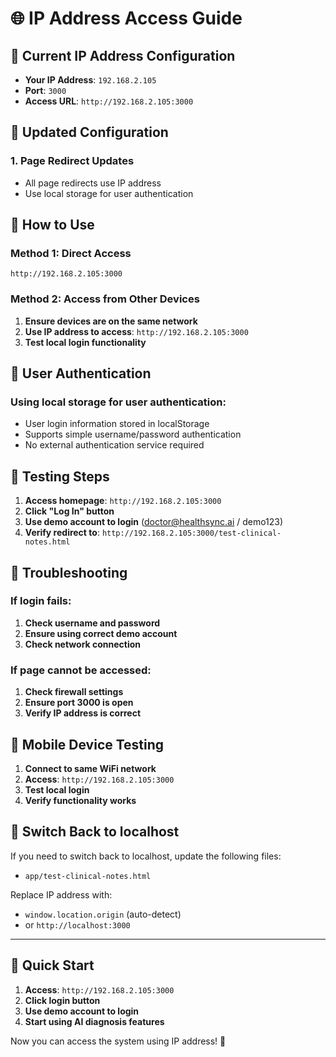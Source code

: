 # 🌐 IP Address Access Guide

## 📍 Current IP Address Configuration

- **Your IP Address**: `192.168.2.105`
- **Port**: `3000`
- **Access URL**: `http://192.168.2.105:3000`

## 🔧 Updated Configuration

### 1. Page Redirect Updates
- All page redirects use IP address
- Use local storage for user authentication

## 🚀 How to Use

### Method 1: Direct Access
```
http://192.168.2.105:3000
```

### Method 2: Access from Other Devices
1. **Ensure devices are on the same network**
2. **Use IP address to access**: `http://192.168.2.105:3000`
3. **Test local login functionality**

## 🔐 User Authentication

### Using local storage for user authentication:
- User login information stored in localStorage
- Supports simple username/password authentication
- No external authentication service required

## 🧪 Testing Steps

1. **Access homepage**: `http://192.168.2.105:3000`
2. **Click "Log In" button**
3. **Use demo account to login** (doctor@healthsync.ai / demo123)
4. **Verify redirect to**: `http://192.168.2.105:3000/test-clinical-notes.html`

## 🔧 Troubleshooting

### If login fails:
1. **Check username and password**
2. **Ensure using correct demo account**
3. **Check network connection**

### If page cannot be accessed:
1. **Check firewall settings**
2. **Ensure port 3000 is open**
3. **Verify IP address is correct**

## 📱 Mobile Device Testing

1. **Connect to same WiFi network**
2. **Access**: `http://192.168.2.105:3000`
3. **Test local login**
4. **Verify functionality works**

## 🔄 Switch Back to localhost

If you need to switch back to localhost, update the following files:
- `app/test-clinical-notes.html`

Replace IP address with:
- `window.location.origin` (auto-detect)
- or `http://localhost:3000`

---

## 🎯 Quick Start

1. **Access**: `http://192.168.2.105:3000`
2. **Click login button**
3. **Use demo account to login**
4. **Start using AI diagnosis features**

Now you can access the system using IP address! 🚀